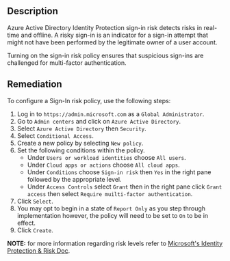 ## Description

Azure Active Directory Identity Protection sign-in risk detects risks in real-time and offline. A risky sign-in is an indicator for a sign-in attempt that might not have been performed by the legitimate owner of a user account.

Turning on the sign-in risk policy ensures that suspicious sign-ins are challenged for multi-factor authentication.

## Remediation

To configure a Sign-In risk policy, use the following steps:

1. Log in to `https://admin.microsoft.com` as a `Global Administrator`.
2. Go to `Admin centers` and click on `Azure Active Directory`.
3. Select `Azure Active Directory` then `Security`.
4. Select `Conditional Access`.
5. Create a new policy by selecting `New policy`.
6. Set the following conditions within the policy.
    - Under `Users or workload identities` choose `All users`.
    - Under `Cloud apps or actions` choose `All cloud apps`.
    - Under `Conditions` choose `Sign-in risk` then `Yes` in the right pane followed by the appropriate level.
    - Under `Access Controls` select `Grant` then in the right pane click `Grant access` then select `Require muilti-factor authentication`.
7. Click `Select`.
8. You may opt to begin in a state of `Report Only` as you step through implementation however, the policy will need to be set to `On` to be in effect.
9. Click `Create`.

**NOTE:** for more information regarding risk levels refer to [Microsoft's Identity Protection & Risk Doc](https://docs.microsoft.com/en-us/azure/active-directory/identity-protection/concept-identity-protection-risks).
